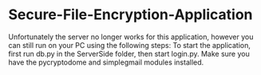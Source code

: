 # Secure-File-Encryption-Application
Unfortunately the server no longer works for this application, however you can still run on your PC using the following steps:
To start the application, first run db.py in the ServerSide folder, then start login.py.
Make sure you have the pycryptodome and simplegmail modules installed.
